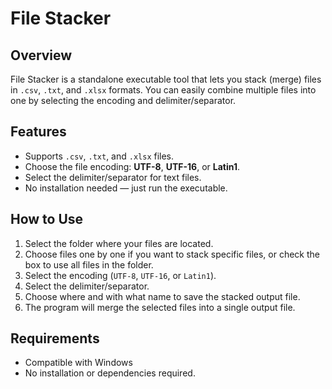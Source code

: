 # File Stacker

## Overview

File Stacker is a standalone executable tool that lets you stack (merge) files in `.csv`, `.txt`, and `.xlsx` formats. You can easily combine multiple files into one by selecting the encoding and delimiter/separator.

## Features

- Supports `.csv`, `.txt`, and `.xlsx` files.
- Choose the file encoding: **UTF-8**, **UTF-16**, or **Latin1**.
- Select the delimiter/separator for text files.
- No installation needed — just run the executable.

## How to Use

1. Select the folder where your files are located.  
2. Choose files one by one if you want to stack specific files, or check the box to use all files in the folder.  
3. Select the encoding (`UTF-8`, `UTF-16`, or `Latin1`).  
4. Select the delimiter/separator.  
5. Choose where and with what name to save the stacked output file.  
6. The program will merge the selected files into a single output file.

## Requirements

- Compatible with Windows  
- No installation or dependencies required.
